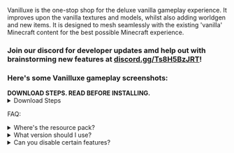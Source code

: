 Vanilluxe is the one-stop shop for the deluxe vanilla gameplay experience. It improves upon the vanilla textures and models, whilst also adding worldgen and new items. It is designed to mesh seamlessly with the existing 'vanilla' Minecraft content for the best possible Minecraft experience.

### Join our discord for developer updates amd help out with brainstorming new features at [discord.gg/Ts8H5BzJRT](https://discord.gg/Ts8H5BzJRT)!
### Here's some Vanilluxe gameplay screenshots:


<b>
  DOWNLOAD STEPS. READ BEFORE INSTALLING.
</b>
<details>
  <summary>Download Steps</summary>

- Download one of the above files and unzip it.
- Place “Vanilluxe-DP.zip” in world/datapacks/…
- Place “Vanilluxe-RP.zip” in minecraft/resourcepacks/…
- Use the resource pack you just installed.
- Execute /reload in-game, and you’re done!
</details>

FAQ:
<details>
  <summary>Where's the resource pack?</summary>

- It's bundled with the rest of the files in the download link. Please, read the download steps.
</details>

<details>
  <summary>What version should I use?</summary>

- The latest release is whatever the release page says. It is not stated here to save me from updating this line every update.
</details>

<details>
  <summary>Can you disable certain features?</summary>

- No.
</details>